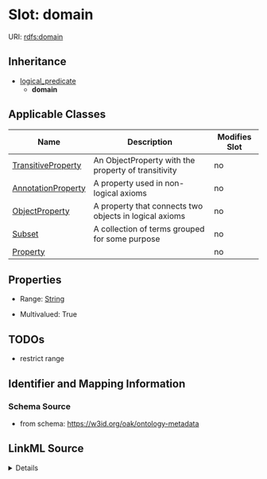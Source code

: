 

# Slot: domain

URI: [rdfs:domain](http://www.w3.org/2000/01/rdf-schema#domain)




## Inheritance

* [logical_predicate](logical_predicate.md)
    * **domain**






## Applicable Classes

| Name | Description | Modifies Slot |
| --- | --- | --- |
| [TransitiveProperty](TransitiveProperty.md) | An ObjectProperty with the property of transitivity |  no  |
| [AnnotationProperty](AnnotationProperty.md) | A property used in non-logical axioms |  no  |
| [ObjectProperty](ObjectProperty.md) | A property that connects two objects in logical axioms |  no  |
| [Subset](Subset.md) | A collection of terms grouped for some purpose |  no  |
| [Property](Property.md) |  |  no  |







## Properties

* Range: [String](String.md)

* Multivalued: True





## TODOs

* restrict range

## Identifier and Mapping Information







### Schema Source


* from schema: https://w3id.org/oak/ontology-metadata




## LinkML Source

<details>
```yaml
name: domain
todos:
- restrict range
from_schema: https://w3id.org/oak/ontology-metadata
rank: 1000
is_a: logical_predicate
slot_uri: rdfs:domain
multivalued: true
alias: domain
domain_of:
- Property
range: string

```
</details>